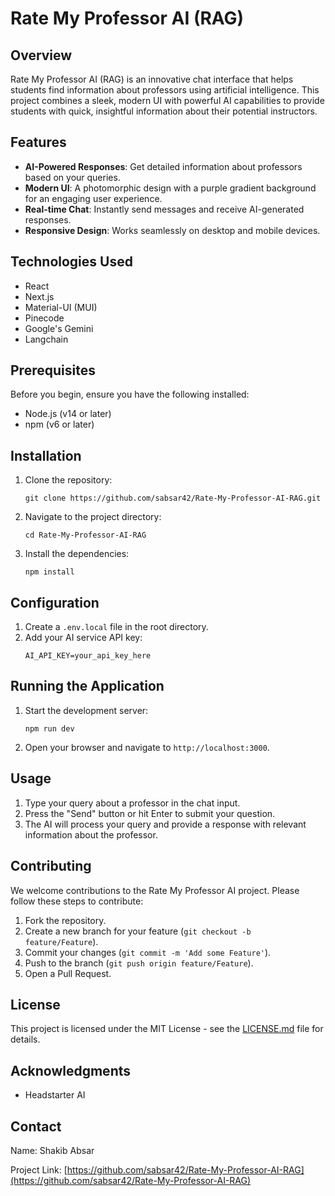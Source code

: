 # Rate My Professor AI (RAG)

## Overview

Rate My Professor AI (RAG) is an innovative chat interface that helps students find information about professors using artificial intelligence. This project combines a sleek, modern UI with powerful AI capabilities to provide students with quick, insightful information about their potential instructors.

## Features

- **AI-Powered Responses**: Get detailed information about professors based on your queries.
- **Modern UI**: A photomorphic design with a purple gradient background for an engaging user experience.
- **Real-time Chat**: Instantly send messages and receive AI-generated responses.
- **Responsive Design**: Works seamlessly on desktop and mobile devices.

## Technologies Used

- React
- Next.js
- Material-UI (MUI)
- Pinecode
- Google's Gemini
- Langchain

## Prerequisites

Before you begin, ensure you have the following installed:

- Node.js (v14 or later)
- npm (v6 or later)

## Installation

1. Clone the repository:

   ```
   git clone https://github.com/sabsar42/Rate-My-Professor-AI-RAG.git
   ```

2. Navigate to the project directory:

   ```
   cd Rate-My-Professor-AI-RAG
   ```

3. Install the dependencies:
   ```
   npm install
   ```

## Configuration

1. Create a `.env.local` file in the root directory.
2. Add your AI service API key:
   ```
   AI_API_KEY=your_api_key_here
   ```

## Running the Application

1. Start the development server:

   ```
   npm run dev
   ```

2. Open your browser and navigate to `http://localhost:3000`.

## Usage

1. Type your query about a professor in the chat input.
2. Press the "Send" button or hit Enter to submit your question.
3. The AI will process your query and provide a response with relevant information about the professor.

## Contributing

We welcome contributions to the Rate My Professor AI project. Please follow these steps to contribute:

1. Fork the repository.
2. Create a new branch for your feature (`git checkout -b feature/Feature`).
3. Commit your changes (`git commit -m 'Add some Feature'`).
4. Push to the branch (`git push origin feature/Feature`).
5. Open a Pull Request.

## License

This project is licensed under the MIT License - see the [LICENSE.md](LICENSE.md) file for details.

## Acknowledgments

- Headstarter AI

## Contact

Name: Shakib Absar

Project Link: [https://github.com/sabsar42/Rate-My-Professor-AI-RAG](https://github.com/sabsar42/Rate-My-Professor-AI-RAG)
